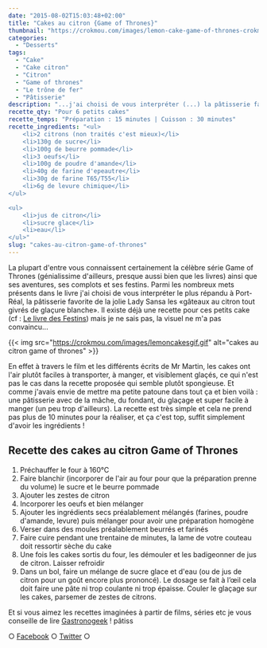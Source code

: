 ```yaml
---
date: "2015-08-02T15:03:48+02:00"
title: "Cakes au citron {Game of Thrones}"
thumbnail: "https://crokmou.com/images/lemon-cake-game-of-thrones-crokmou-blog.jpg"
categories:
  - "Desserts"
tags:
  - "Cake"
  - "Cake citron"
  - "Citron"
  - "Game of thrones"
  - "Le trône de fer"
  - "Pâtisserie"
description: "...j'ai choisi de vous interpréter (...) la pâtisserie favorite de Lady Sansa les «gâteaux au citron tout givrés de glaçure blanche»."
recette_qty: "Pour 6 petits cakes"
recette_temps: "Préparation : 15 minutes | Cuisson : 30 minutes"
recette_ingredients: "<ul>
	<li>2 citrons (non traités c'est mieux)</li>
	<li>130g de sucre</li>
	<li>100g de beurre pommade</li>
	<li>3 oeufs</li>
	<li>100g de poudre d'amande</li>
	<li>40g de farine d'epeautre</li>
	<li>30g de farine T65/T55</li>
	<li>6g de levure chimique</li>
</ul>

<ul>
	<li>jus de citron</li>
	<li>sucre glace</li>
	<li>eau</li>
</ul>"
slug: "cakes-au-citron-game-of-thrones"
---
```


La plupart d'entre vous connaissent certainement la célèbre série Game of Thrones (génialissime d'ailleurs, presque aussi bien que les livres) ainsi que ses aventures, ses complots et ses festins. Parmi les nombreux mets présents dans le livre j'ai choisi de vous interpréter le plus répandu à Port-Réal, la pâtisserie favorite de la jolie Lady Sansa les «gâteaux au citron tout givrés de glaçure blanche». Il existe déjà une recette pour ces petits cake (cf : [Le livre des Festins](http://www.amazon.fr/Games-thrones-festins-recettes-officiel/dp/2364802679)) mais je ne sais pas, la visuel ne m'a pas convaincu...

{{< img src="https://crokmou.com/images/lemoncakesgif.gif" alt="cakes au citron game of thrones" >}}

En effet à travers le film et les différents écrits de Mr Martin, les cakes ont l'air plutôt faciles à transporter, à manger, et visiblement glaçés, ce qui n'est pas le cas dans la recette proposée qui semble plutôt spongieuse. Et comme j'avais envie de mettre ma petite patoune dans tout ça et bien voilà : une pâtisserie avec de la mâche, du fondant, du glaçage et super facile à manger (un peu trop d'ailleurs). La recette est très simple et cela ne prend pas plus de 10 minutes pour la réaliser, et ça c'est top, suffit simplement d'avoir les ingrédients !

## **Recette des cakes au citron Game of Thrones**

1.  Préchauffer le four à 160°C
2.  Faire blanchir (incorporer de l'air au four pour que la préparation prenne du volume) le sucre et le beurre pommade
3.  Ajouter les zestes de citron
4.  Incorporer les oeufs et bien mélanger
5.  Ajouter les ingrédients secs préalablement mélangés (farines, poudre d'amande, levure) puis mélanger pour avoir une préparation homogène
6.  Verser dans des moules préalablement beurrés et farinés
7.  Faire cuire pendant une trentaine de minutes, la lame de votre couteau doit ressortir sèche du cake
8.  Une fois les cakes sortis du four, les démouler et les badigeonner de jus de citron. Laisser refroidir
9.  Dans un bol, faire un mélange de sucre glace et d'eau (ou de jus de citron pour un goût encore plus prononcé). Le dosage se fait à l’œil cela doit faire une pâte ni trop coulante ni trop épaisse. Couler le glaçage sur les cakes, parsemer de zestes de citrons.

Et si vous aimez les recettes imaginées à partir de films, séries etc je vous conseille de lire [Gastronogeek](https://crokmou.com/2015/01/gastronogeek-le-livre-parfait-pour-moi) ! pâtiss

○ [Facebook](https://www.facebook.com/crokmou.blog) ○ [Twitter](https://twitter.com/Crokmou) ○